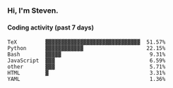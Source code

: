 ### Hi, I'm Steven.

#### Coding activity (past 7 days)
```
TeX         ▓▓▓▓▓▓▓▓▓▓▓▓▓▓▓▓▓▓▓▓▓▓▓▓▓▓▓▓▓▓  51.57%
Python      ▓▓▓▓▓▓▓▓▓▓▓▓                    22.15%
Bash        ▓▓▓▓▓                            9.31%
JavaScript  ▓▓▓                              6.59%
other       ▓▓▓                              5.71%
HTML        ▓                                3.31%
YAML                                         1.36%
```
